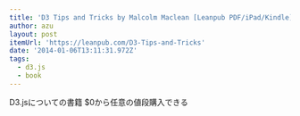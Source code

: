 ```yaml
---
title: 'D3 Tips and Tricks by Malcolm Maclean [Leanpub PDF/iPad/Kindle]'
author: azu
layout: post
itemUrl: 'https://leanpub.com/D3-Tips-and-Tricks'
date: '2014-01-06T13:11:31.972Z'
tags:
  - d3.js
  - book
---
```

D3.jsについての書籍
$0から任意の値段購入できる
